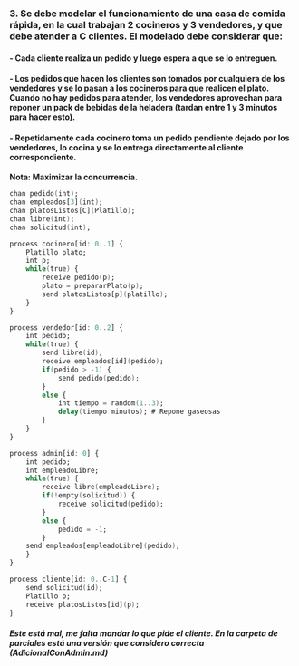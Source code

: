 ### 3. Se debe modelar el funcionamiento de una casa de comida rápida, en la cual trabajan 2 cocineros y 3 vendedores, y que debe atender a C clientes. El modelado debe considerar que:

#### - Cada cliente realiza un pedido y luego espera a que se lo entreguen.
#### - Los pedidos que hacen los clientes son tomados por cualquiera de los vendedores y se lo pasan a los cocineros para que realicen el plato. Cuando no hay pedidos para atender, los vendedores aprovechan para reponer un pack de bebidas de la heladera (tardan entre 1 y 3 minutos para hacer esto).
#### - Repetidamente cada cocinero toma un pedido pendiente dejado por los vendedores, lo cocina y se lo entrega directamente al cliente correspondiente.

**Nota: Maximizar la concurrencia.**

```ada
chan pedido(int);
chan empleados[3](int);
chan platosListos[C](Platillo);
chan libre(int);
chan solicitud(int);

process cocinero[id: 0..1] {
    Platillo plato;
    int p;
    while(true) {
        receive pedido(p);
        plato = prepararPlato(p);
        send platosListos[p](platillo); 
    }
}

process vendedor[id: 0..2] {
    int pedido;
    while(true) {
        send libre(id);
        receive empleados[id](pedido);
        if(pedido > -1) {
            send pedido(pedido);
        }
        else {
            int tiempo = random(1..3);
            delay(tiempo minutos); # Repone gaseosas
        }
    }
}

process admin[id: 0] {
    int pedido;
    int empleadoLibre;
    while(true) {
        receive libre(empleadoLibre);
        if(!empty(solicitud)) {
            receive solicitud(pedido);
        }
        else {
            pedido = -1;
        }
    send empleados[empleadoLibre](pedido);
    }
}

process cliente[id: 0..C-1] {
    send solicitud(id);
    Platillo p;
    receive platosListos[id](p);
}
```

##### Este está mal, me falta mandar lo que pide el cliente. En la carpeta de parciales está una versión que considero correcta (AdicionalConAdmin.md)
